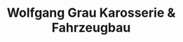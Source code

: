 ---
title: "Wolfgang Grau Karosserie & Fahrzeugbau"
url: /bad-rappenau/wolfgang-grau-karosserie-und-fahrzeugbau/
shop: Autowerkstatt
---